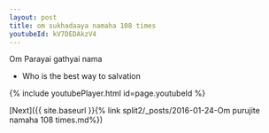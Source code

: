 ```yaml
---
layout: post
title: om sukhadaaya namaha 108 times
youtubeId: kV7DEDAkzV4
---
```

 
 
Om Parayai gathyai nama 
 
 -  Who is the best way to salvation 
 
  
 
  
 
 
 
 
 
 


{% include youtubePlayer.html id=page.youtubeId %}
 
[Next]({{ site.baseurl }}{% link  split2/_posts/2016-01-24-Om purujite namaha 108 times.md%})
 
